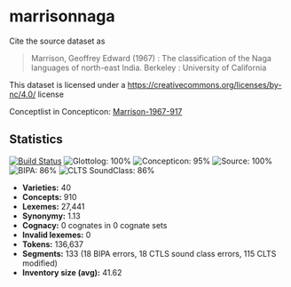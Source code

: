 # marrisonnaga

Cite the source dataset as

> Marrison, Geoffrey Edward (1967) : The classification of the Naga languages of north-east India. Berkeley : University of California

This dataset is licensed under a https://creativecommons.org/licenses/by-nc/4.0/ license

Conceptlist in Concepticon: [Marrison-1967-917](http://concepticon.clld.org/contributions/Marrison-1967-917)

## Statistics


[![Build Status](https://travis-ci.org/lexibank/marrisonnaga.svg?branch=master)](https://travis-ci.org/lexibank/marrisonnaga)
![Glottolog: 100%](https://img.shields.io/badge/Glottolog-100%25-brightgreen.svg "Glottolog: 100%")
![Concepticon: 95%](https://img.shields.io/badge/Concepticon-95%25-green.svg "Concepticon: 95%")
![Source: 100%](https://img.shields.io/badge/Source-100%25-brightgreen.svg "Source: 100%")
![BIPA: 86%](https://img.shields.io/badge/BIPA-86%25-yellowgreen.svg "BIPA: 86%")
![CLTS SoundClass: 86%](https://img.shields.io/badge/CLTS%20SoundClass-86%25-yellowgreen.svg "CLTS SoundClass: 86%")

- **Varieties:** 40
- **Concepts:** 910
- **Lexemes:** 27,441
- **Synonymy:** 1.13
- **Cognacy:** 0 cognates in 0 cognate sets
- **Invalid lexemes:** 0
- **Tokens:** 136,637
- **Segments:** 133 (18 BIPA errors, 18 CTLS sound class errors, 115 CLTS modified)
- **Inventory size (avg):** 41.62